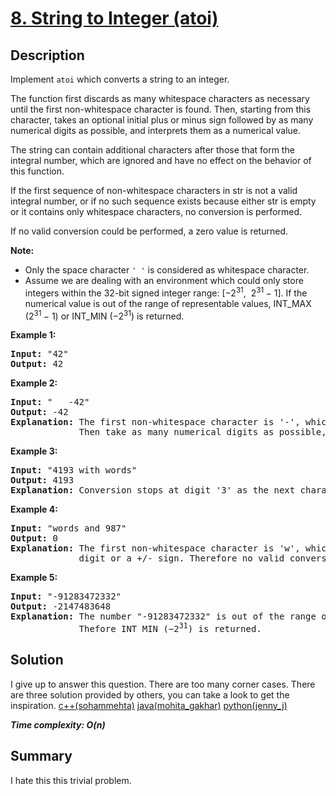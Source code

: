 # [8. String to Integer (atoi)](https://leetcode.com/problems/string-to-integer-atoi/)

## Description
<div><p>Implement <code><span>atoi</span></code> which&nbsp;converts a string to an integer.</p>

<p>The function first discards as many whitespace characters as necessary until the first non-whitespace character is found. Then, starting from this character, takes an optional initial plus or minus sign followed by as many numerical digits as possible, and interprets them as a numerical value.</p>

<p>The string can contain additional characters after those that form the integral number, which are ignored and have no effect on the behavior of this function.</p>

<p>If the first sequence of non-whitespace characters in str is not a valid integral number, or if no such sequence exists because either str is empty or it contains only whitespace characters, no conversion is performed.</p>

<p>If no valid conversion could be performed, a zero value is returned.</p>

<p><strong>Note:</strong></p>

<ul>
	<li>Only the space character <code>' '</code> is considered as whitespace character.</li>
	<li>Assume we are dealing with an environment which could only store integers within the 32-bit signed integer range: [−2<sup>31</sup>,&nbsp; 2<sup>31&nbsp;</sup>− 1]. If the numerical value is out of the range of representable values, INT_MAX (2<sup>31&nbsp;</sup>− 1) or INT_MIN (−2<sup>31</sup>) is returned.</li>
</ul>

<p><strong>Example 1:</strong></p>

<pre><strong>Input:</strong> "42"
<strong>Output:</strong> 42
</pre>

<p><strong>Example 2:</strong></p>

<pre><strong>Input:</strong> "   -42"
<strong>Output:</strong> -42
<strong>Explanation:</strong> The first non-whitespace character is '-', which is the minus sign.
&nbsp;            Then take as many numerical digits as possible, which gets 42.
</pre>

<p><strong>Example 3:</strong></p>

<pre><strong>Input:</strong> "4193 with words"
<strong>Output:</strong> 4193
<strong>Explanation:</strong> Conversion stops at digit '3' as the next character is not a numerical digit.
</pre>

<p><strong>Example 4:</strong></p>

<pre><strong>Input:</strong> "words and 987"
<strong>Output:</strong> 0
<strong>Explanation:</strong> The first non-whitespace character is 'w', which is not a numerical
&nbsp;            digit or a +/- sign. Therefore no valid conversion could be performed.</pre>

<p><strong>Example 5:</strong></p>

<pre><strong>Input:</strong> "-91283472332"
<strong>Output:</strong> -2147483648
<strong>Explanation:</strong> The number "-91283472332" is out of the range of a 32-bit signed integer.
&nbsp;            Thefore INT_MIN (−2<sup>31</sup>) is returned.</pre>
</div>

## Solution

I give up to answer this question. There are too many corner cases. There are three solution provided by others, you can take a look to get the inspiration.
[c++(sohammehta)](https://leetcode.com/problems/string-to-integer-atoi/discuss/4642/8ms-C%2B%2B-solution-easy-to-understand)
[java(mohita_gakhar)](https://leetcode.com/problems/string-to-integer-atoi/discuss/802566/Java-Solution-Runtime-Beats-100)
[python(jenny_j)](https://leetcode.com/problems/string-to-integer-atoi/discuss/804172/using-python-regex)

_**Time complexity: O(n)**_

## Summary
I hate this this trivial problem.
